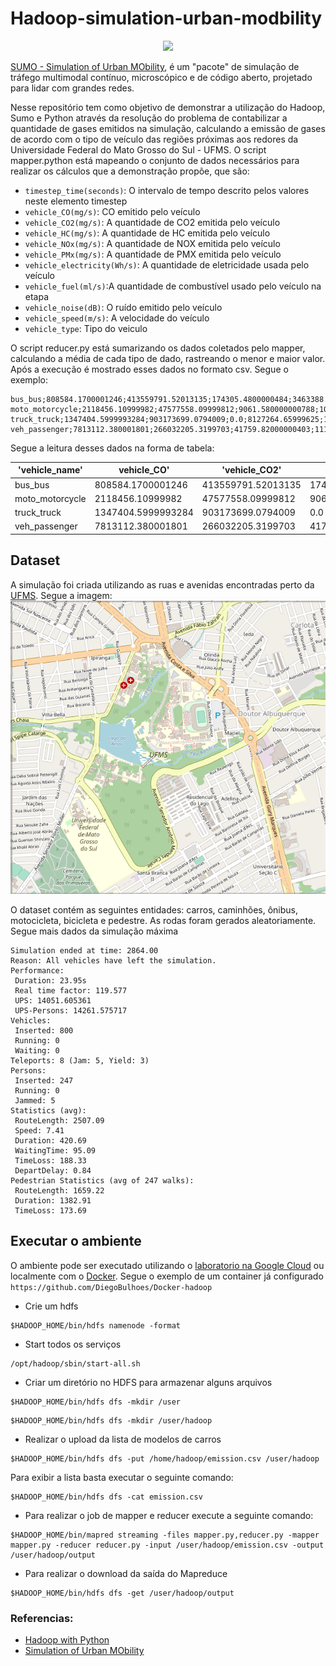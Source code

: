 # Hadoop-simulation-urban-modbility

<a href="https://sumo.dlr.de/docs"><p align="center"><img width=25% src="https://github.com/eclipse/sumo/blob/master/docs/web/docs/images/sumo-logo.svg"></p></a>

[SUMO - Simulation of Urban MObility](https://github.com/eclipse/sumo), é um "pacote" de simulação de tráfego multimodal
contínuo, microscópico e de código aberto, projetado para lidar com grandes redes.

Nesse repositório tem como objetivo de demonstrar a utilização do Hadoop, Sumo e Python através da resolução do problema
de contabilizar a quantidade de gases emitidos na simulação, calculando a emissão de gases de acordo com o tipo de veículo das
regiões próximas aos redores da Universidade Federal do Mato Grosso do Sul - UFMS. O script mapper.python está mapeando
o conjunto de dados necessários para realizar os cálculos que a demonstração propõe, que são:

- `timestep_time(seconds)`: O intervalo de tempo descrito pelos valores neste elemento timestep
- `vehicle_CO(mg/s)`: CO emitido pelo veículo
- `vehicle_CO2(mg/s)`: A quantidade de CO2 emitida pelo veículo
- `vehicle_HC(mg/s)`: A quantidade de HC emitida pelo veículo
- `vehicle_NOx(mg/s)`: A quantidade de NOX emitida pelo veículo
- `vehicle_PMx(mg/s)`: A quantidade de PMX emitida pelo veículo
- `vehicle_electricity(Wh/s)`: A quantidade de eletricidade usada pelo veículo
- `vehicle_fuel(ml/s)`:A quantidade de combustível usado pelo veículo na etapa
- `vehicle_noise(dB)`: O ruído emitido pelo veículo
- `vehicle_speed(m/s)`: A velocidade do veículo
- `vehicle_type`: Tipo do veiculo

O script reducer.py está sumarizando os dados coletados pelo mapper, calculando a média de cada tipo de dado, rastreando
o menor e maior valor. Após a execução é mostrado esses dados no formato csv. Segue o exemplo:

```text 
bus_bus;808584.1700001246;413559791.52013135;174305.4800000484;3463388.2899999847;84502.41999999958;0.0;176324.249999999;2105283.890000661;160128.71999999968;56.86;42895.3;9.71;315.42;6.14;0.0;18.29;80.96;13.89;20.17;5286.11;4.85;60.75;2.01;0.0;2.25;67.11;0.0;27.798816309695898;14218.028381068221;5.992556124730925;119.06997249630366;2.905161068518568;0.0;6.061960669714959;72.37885962803523;5.505164506480547
moto_motorcycle;2118456.10999982;47577558.09999812;9061.580000000788;10372.730000000767;2949.410000000236;0.0;20460.41000000116;653119.2099999784;69551.01999999999;1103.06;42895.3;9.71;315.42;6.14;0.0;18.29;88.58;17.11;0.25;1228.61;0.07;0.31;0.03;0.0;0.53;55.94;0.0;53.90747900656064;1210.6865005852235;0.23058628937861436;0.2639505827268758;0.07505241997048796;0.0;0.5206476156547702;16.619655198737302;1.7698361239757745
truck_truck;1347404.5999993284;903173699.0794009;0.0;8127264.65999625;170375.77000002592;0.0;382917.4800000789;3820275.619999085;308433.3199999985;1103.06;53402.58;9.71;425.94;7.36;0.0;22.64;88.58;17.11;0.25;1228.61;0.0;0.31;0.03;0.0;0.53;55.94;0.0;14.67345414152123;9835.707741591716;0.0;88.5072273647578;1.8554197068371259;0.0;4.170033323896052;41.60341972860721;3.3588887678870742
veh_passenger;7813112.380001801;266032205.3199703;41759.82000000403;111982.98999993764;5267.010000001414;0.0;114398.60000004305;4322276.179998719;415227.17000000575;1103.06;53402.58;9.71;425.94;7.36;0.0;22.64;88.58;18.05;0.01;1228.61;0.0;0.31;0.01;0.0;0.53;55.94;0.0;48.26901498771701;1643.5335729552241;0.2579900658569683;0.6918252752272721;0.03253932264960779;0.0;0.706748792211107;26.70280466557967;2.5652525545822207
``` 

Segue a leitura desses dados na forma de tabela:

|'vehicle_name' |vehicle_CO'       |'vehicle_CO2'     |'vehicle_HC'     |'vehicle_NOx'     |'vehicle_PMx'     |'vehicle_electricity'|'vehicle_fuel'    |'vehicle_noise'  |'vehicle_speed'   |'vehicle_CO_max'|'vehicle_CO2_max'|'vehicle_HC_max'|'vehicle_NOx_max'|'vehicle_PMx_max'|'vehicle_electricity_max'|'vehicle_fuel_max'|'vehicle_noise_max'|'vehicle_speed_max'|'vehicle_CO_min'|'vehicle_CO2_min'|'vehicle_HC_min'|'vehicle_NOx_min'|'vehicle_PMx_min'|'vehicle_electricity_min'|'vehicle_fuel_min'|'vehicle_noise_min'|'vehicle_speed_min'|'vehicle_CO_mean' |'vehicle_CO2_mean'|'vehicle_HC_mean'  |'vehicle_NOx_mean'|'vehicle_PMx_mean' |'vehicle_electricity_mean'|'vehicle_fuel_mean'|'vehicle_noise_mean'|'vehicle_speed_mean'|
|---------------|------------------|------------------|-----------------|------------------|------------------|---------------------|------------------|-----------------|------------------|----------------|-----------------|----------------|-----------------|-----------------|-------------------------|------------------|-------------------|-------------------|----------------|-----------------|----------------|-----------------|-----------------|-------------------------|------------------|-------------------|-------------------|------------------|------------------|-------------------|------------------|-------------------|--------------------------|-------------------|--------------------|--------------------|
|bus_bus        |808584.1700001246 |413559791.52013135|174305.4800000484|3463388.2899999847|84502.41999999958 |0.0                  |176324.249999999  |2105283.890000661|160128.71999999968|56.86           |42895.3          |9.71            |315.42           |6.14             |0.0                      |18.29             |80.96              |13.89              |20.17           |5286.11          |4.85            |60.75            |2.01             |0.0                      |2.25              |67.11              |0.0                |27.798816309695898|14218.028381068221|5.992556124730925  |119.06997249630366|2.905161068518568  |0.0                       |6.061960669714959  |72.37885962803523   |5.505164506480547   |
|moto_motorcycle|2118456.10999982  |47577558.09999812 |9061.580000000788|10372.730000000767|2949.410000000236 |0.0                  |20460.41000000116 |653119.2099999784|69551.01999999999 |1103.06         |42895.3          |9.71            |315.42           |6.14             |0.0                      |18.29             |88.58              |17.11              |0.25            |1228.61          |0.07            |0.31             |0.03             |0.0                      |0.53              |55.94              |0.0                |53.90747900656064 |1210.6865005852235|0.23058628937861436|0.2639505827268758|0.07505241997048796|0.0                       |0.5206476156547702 |16.619655198737302  |1.7698361239757745  |
|truck_truck    |1347404.5999993284|903173699.0794009 |0.0              |8127264.65999625  |170375.77000002592|0.0                  |382917.4800000789 |3820275.619999085|308433.3199999985 |1103.06         |53402.58         |9.71            |425.94           |7.36             |0.0                      |22.64             |88.58              |17.11              |0.25            |1228.61          |0.0             |0.31             |0.03             |0.0                      |0.53              |55.94              |0.0                |14.67345414152123 |9835.707741591716 |0.0                |88.5072273647578  |1.8554197068371259 |0.0                       |4.170033323896052  |41.60341972860721   |3.3588887678870742  |
|veh_passenger  |7813112.380001801 |266032205.3199703 |41759.82000000403|111982.98999993764|5267.010000001414 |0.0                  |114398.60000004305|4322276.179998719|415227.17000000575|1103.06         |53402.58         |9.71            |425.94           |7.36             |0.0                      |22.64             |88.58              |18.05              |0.01            |1228.61          |0.0             |0.31             |0.01             |0.0                      |0.53              |55.94              |0.0                |48.26901498771701 |1643.5335729552241|0.2579900658569683 |0.6918252752272721|0.03253932264960779|0.0                       |0.706748792211107  |26.70280466557967   |2.5652525545822207  |

## Dataset

A simulação foi criada utilizando as ruas e avenidas encontradas perto da [UFMS](https://www.ufms.br/). Segue a imagem:
![image](./map.png)

O dataset contém as seguintes entidades: carros, caminhões, ônibus, motocicleta, bicicleta e pedestre. As rodas foram
gerados aleatoriamente. Segue mais dados da simulação máxima

```text
Simulation ended at time: 2864.00
Reason: All vehicles have left the simulation.
Performance: 
 Duration: 23.95s
 Real time factor: 119.577
 UPS: 14051.605361
 UPS-Persons: 14261.575717
Vehicles: 
 Inserted: 800
 Running: 0
 Waiting: 0
Teleports: 8 (Jam: 5, Yield: 3)
Persons: 
 Inserted: 247
 Running: 0
 Jammed: 5
Statistics (avg):
 RouteLength: 2507.09
 Speed: 7.41
 Duration: 420.69
 WaitingTime: 95.09
 TimeLoss: 188.33
 DepartDelay: 0.84
Pedestrian Statistics (avg of 247 walks):
 RouteLength: 1659.22
 Duration: 1382.91
 TimeLoss: 173.69
```

## Executar o ambiente

O ambiente pode ser executado utilizando o [laboratorio na Google Cloud](https://github.com/DiegoBulhoes/lab-hadoop) ou
localmente com o [Docker](https://www.docker.com/). Segue o exemplo de um container já
configurado `https://github.com/DiegoBulhoes/Docker-hadoop`

- Crie um hdfs

```shell  
$HADOOP_HOME/bin/hdfs namenode -format  
```  

- Start todos os serviços

```shell  
/opt/hadoop/sbin/start-all.sh  
```  

- Criar um diretório no HDFS para armazenar alguns arquivos

```shell  
$HADOOP_HOME/bin/hdfs dfs -mkdir /user  
```  

```shell  
$HADOOP_HOME/bin/hdfs dfs -mkdir /user/hadoop  
```  

- Realizar o upload da lista de modelos de carros

```shell  
$HADOOP_HOME/bin/hdfs dfs -put /home/hadoop/emission.csv /user/hadoop  
```  

Para exibir a lista basta executar o seguinte comando:

```shell  
$HADOOP_HOME/bin/hdfs dfs -cat emission.csv 
```  

- Para realizar o job de mapper e reducer execute a seguinte comando:

```shell  
$HADOOP_HOME/bin/mapred streaming -files mapper.py,reducer.py -mapper mapper.py -reducer reducer.py -input /user/hadoop/emission.csv -output /user/hadoop/output  
```  

- Para realizar o download da saída do Mapreduce

```shell  
$HADOOP_HOME/bin/hdfs dfs -get /user/hadoop/output  

```

### Referencias:

- [Hadoop with Python](https://www.oreilly.com/library/view/hadoop-with-python/9781492048435/)
- [Simulation of Urban MObility](https://www.eclipse.org/sumo/) 
 
